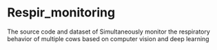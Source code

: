 # Respir_monitoring
The source code and dataset of Simultaneously monitor the respiratory behavior of multiple cows based on computer vision and deep learning
